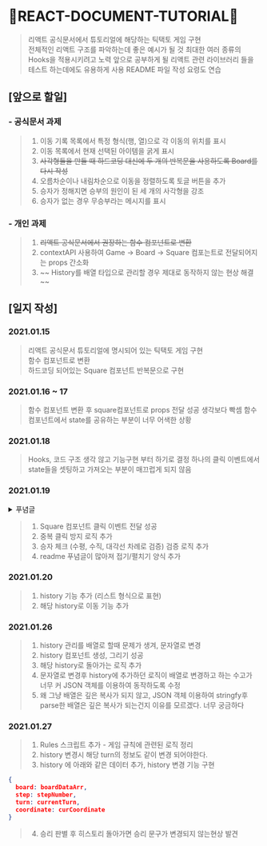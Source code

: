 # 🖕REACT-DOCUMENT-TUTORIAL🖕
> 리액트 공식문서에서 튜토리얼에 해당하는 틱택토 게임 구현  
> 전체적인 리액트 구조를 파악하는데 좋은 예시가 될 것
> 최대한 여러 종류의 Hooks을 적용시키려고 노력
> 앞으로 공부하게 될 리액트 관련 라이브러리 들을 테스트 하는데에도 유용하게 사용
> README 파일 작성 요령도 연습
##  
  
  
## [앞으로 할일] 
### - 공식문서 과제
> 1. 이동 기록 목록에서 특정 형식(행, 열)으로 각 이동의 위치를 표시
> 2. 이동 목록에서 현재 선택된 아이템을 굵게 표시
> 3. ~~사각형들을 만들 때 하드코딩 대신에 두 개의 반복문을 사용하도록 Board를 다시 작성~~
> 4. 오름차순이나 내림차순으로 이동을 정렬하도록 토글 버튼을 추가
> 5. 승자가 정해지면 승부의 원인이 된 세 개의 사각형을 강조
> 6. 승자가 없는 경우 무승부라는 메시지를 표시  

### - 개인 과제
> 1. ~~리액트 공식문서에서 권장하는 함수 컴포넌트로 변환~~
> 2. contextAPI 사용하여 Game -> Board -> Square 컴포는트로 전달되어지는 props 간소화
> 3. ~~ History를 배열 타입으로 관리할 경우 제대로 동작하지 않는 현상 해결 ~~
  


  
## [일지 작성]
### 2021.01.15  
> 리액트 공식문서 튜토리얼에 명시되어 있는 틱택토 게임 구현  
> 함수 컴포넌트로 변환  
> 하드코딩 되어있는 Square 컴포넌트 반복문으로 구현  
  
### 2021.01.16 ~ 17
> 함수 컴포넌트 변환 후 square컴포넌트로 props 전달 성공
> 생각보다 빡셈
> 함수 컴포넌트에서 state를 공유하는 부분이 너무 어색한 상황
  
### 2021.01.18
> Hooks, 코드 구조 생각 않고 기능구현 부터 하기로 결정
> 하나의 클릭 이벤트에서 state들을 셋팅하고 가져오는 부분이 매끄럽게 되지 않음

### 2021.01.19
<details>
<summary> 푸념글 </summary>
<div markdown="1">

> 망할 X O 번갈아서 나오게 하는게 왜 마음대로 안돼 setState가 비동기인가.. 물어볼 사람이 없네
```
let [currentTurn, setCurrentTurn] = useState("X");

const squareClick = (boardDataArr, x, y) => {
  (nextTurn === "X") ? setCurrentTurn("X") : setCurrentTurn("O");
  
  const copyBoardDataArr = boardDataArr.slice();
  copyBoardDataArr[x][y] = currentTurn;
  setBoardDataArr(copyBoardDataArr);
  
  setNextTurn((nextTurn === "X") ? "Y" : "X");
};
```
> 이 코드에서 squareClick 이벤트가 처음 실행될때 setCurrentTurn 적용이 안되는 현상
> setCurrentTurn을 사용하지 않고, nextTurn state 설정해주면서 바로 값을 넣어주면 정상 작동
> 하나의 이벤트에서 두개 state 설정이 안되는건가 ?...
```dotnetcli
let [currentTurn, setCurrentTurn] = useState("X");
  let [boardDataArr, setBoardDataArr] = useState(initBoard(3, 3));
  let [nextTurn, setNextTurn] = useState("O");  

  // 게임 컴포넌트가 처음 랜더링 될때 
  // 현재 Turn은 X 이고 다음 Turn은 O로 설정 하고 시작
  const squareClick = (boardDataArr, x, y) => {
  const copyBoardDataArr = boardDataArr.slice();
  copyBoardDataArr[x][y] = currentTurn;
  setBoardDataArr(copyBoardDataArr);  

  // 현재Turn에 nextTurn으로 셋팅 되어있던 차례를 적용
  setCurrentTurn(nextTurn);
  // nextTurn 변경
  setNextTurn((nextTurn === "X") ? "O" : "X");
};
```
> 그냥 로직이 잘못된거 였다.
> 주석에 설명한 순서에 맞게 setState 로직을 태워줘야 동작한다.
> 이런 이벤트성 함수를 만들때는 해당 이벤트가 해줘야하는 일을 먼저 처리하고
> 다음 플래그에 대한 작업을 해주는 순서로 해야하는게 맞는것 같다.
> 해당 이벤트가 실행되는 시점에서 setState를 하면 해당 이벤트가 종료되고 값이 적용되어 지는 느낌

</div>
</details>

> 1. Square 컴포넌트 클릭 이벤트 전달 성공
> 2. 중복 클릭 방지 로직 추가
> 3. 승자 체크 (수평, 수직, 대각선 차례로 검증) 검증 로직 추가
> 4. readme 푸념글이 많아져 접기/펼치기 양식 추가

### 2021.01.20

> 1. history 기능 추가 (리스트 형식으로 표현)
> 2. 해당 history로 이동 기능 추가


### 2021.01.26
> 1. history 관리를 배열로 할때 문제가 생겨, 문자열로 변경
> 2. history 컴포넌트 생성, 그리기 성공
> 3. 해당 history로 돌아가는 로직 추가
> 4. 문자열로 변경후 history에 추가하던 로직이 배열로 변경하고 하는 수고가 너무 커 JSON 객체를 이용하여 동작하도록 수정
> 5. 왜 그냥 배열은 깊은 복사가 되지 않고, JSON 객체 이용하여 stringfy후 parse한 배열은 깊은 복사가 되는건지 이유를 모르겠다. 너무 궁금하다

### 2021.01.27
> 1. Rules 스크립트 추가 - 게임 규칙에 관련된 로직 정리
> 2. history 변경시 해당 turn의 정보도 같이 변경 되어야한다.
> 3. history 에 아래와 같은 데이터 추가, history 변경 기능 구현
```json
{
  board: boardDataArr,
  step: stepNumber,
  turn: currentTurn,
  coordinate: curCoordinate
}
```
> 4. 승리 판별 후 히스토리 돌아가면 승리 문구가 변경되지 않는현상 발견
